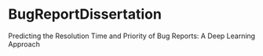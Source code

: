 # BugReportDissertation
Predicting the Resolution Time and Priority of Bug Reports: A Deep Learning Approach
